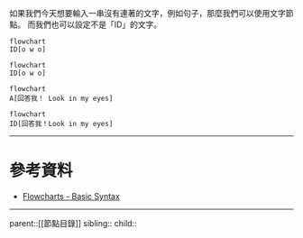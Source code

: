 如果我們今天想要輸入一串沒有連著的文字，例如句子，那麼我們可以使用文字節點。
而我們也可以設定不是「ID」的文字。

```Mermaid
flowchart
ID[o w o]
```
```mermaid
flowchart
ID[o w o]
```
```Mermaid
flowchart
A[回答我！ Look in my eyes]
```
```mermaid
flowchart
ID[回答我！Look in my eyes]
```
- - -
# 參考資料
- [Flowcharts - Basic Syntax](https://mermaid.js.org/syntax/flowchart.html)
- - -
parent::[[節點目錄]]
sibling::
child::